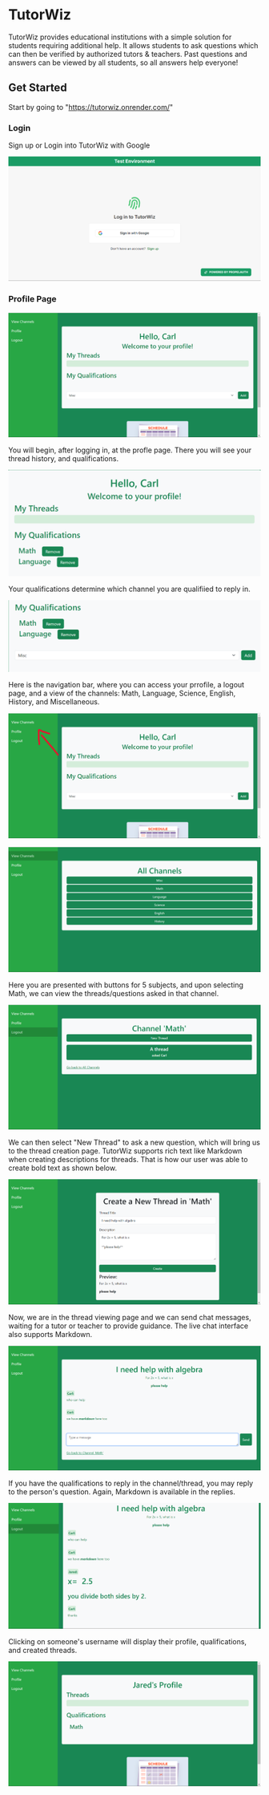 # TutorWiz

TutorWiz provides educational institutions with a simple solution for students requiring additional help. It allows students to ask questions which can then be verified by authorized tutors & teachers. Past questions and answers can be viewed by all students, so all answers help everyone!

## Get Started

Start by going to "https://tutorwiz.onrender.com/"

### Login

Sign up or Login into TutorWiz with Google

![Login Page](readme-assets/login.png)

### Profile Page

![Profile Page](readme-assets/profile.png)

You will begin, after logging in, at the profle page. There you will see your thread history, and qualifications.

![Qualifications and Thread History](readme-assets/profile2.png)

Your qualifications determine which channel you are qualifiied to reply in.

![Qualifications](readme-assets/profile3.png)

Here is the navigation bar, where you can access your prrofile, a logout page, and a view of the channels: Math, Language, Science, English, History, and Miscellaneous. 

![Nabvbar](readme-assets/navbar.png)

![Channels](readme-assets/viewchannels.png)

Here you are presented with buttons for 5 subjects, and upon selecting Math, we can view the threads/questions asked in that channel.

![Math Channel](readme-assets/viewchannel.png)

We can then select "New Thread" to ask a new question, which will bring us to the thread creation page. TutorWiz supports rich text like Markdown when creating descriptions for threads. That is how our user was able to create bold text as shown below.

![Creating a Thread](readme-assets/newthread.png)

Now, we are in the thread viewing page and we can send chat messages, waiting for a tutor or teacher to provide guidance. The live chat interface also supports Markdown.

![Live Chat Interface](readme-assets/viewthread.png)

If you have the qualifications to reply in the channel/thread, you may reply to the person's question. Again, Markdown is available in the replies.

![Reply](readme-assets/livechat.png)

Clicking on someone's username will display their profile, qualifications, and created threads.

![Other User's Profile](readme-assets/otherprofile.png)